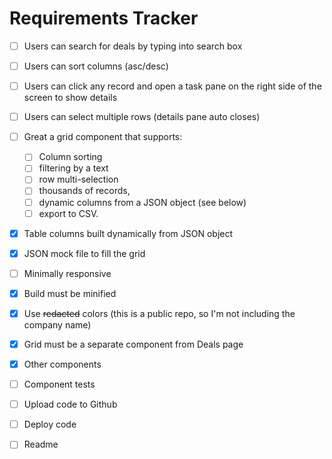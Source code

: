 # Requirements Tracker

- [ ] Users can search for deals by typing into search box
- [ ] Users can sort columns (asc/desc)
- [ ] Users can click any record and open a task pane on the right side of the screen to show details
- [ ] Users can select multiple rows (details pane auto closes)
- [ ] Great a grid component that supports:
  - [ ] Column sorting
  - [ ] filtering by a text
  - [ ] row multi-selection
  - [ ] thousands of records,
  - [ ] dynamic columns from a JSON object (see below)
  - [ ] export to CSV.
- [x] Table columns built dynamically from JSON object
- [x] JSON mock file to fill the grid
- [ ] Minimally responsive

- [x] Build must be minified
- [x] Use ~~redacted~~ colors (this is a public repo, so I'm not including the company name)
- [x] Grid must be a separate component from Deals page
- [x] Other components
- [ ] Component tests
- [ ] Upload code to Github
- [ ] Deploy code
- [ ] Readme
